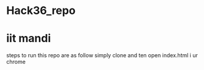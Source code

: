 # Hack36_repo
# iit mandi
steps to run this repo are as follow
simply clone 
and ten open index.html i ur chrome 

